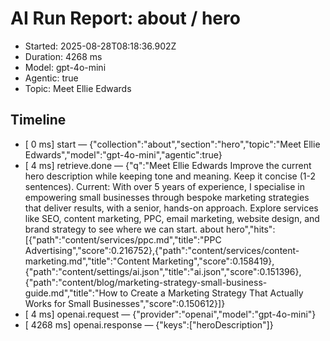 # AI Run Report: about / hero

- Started: 2025-08-28T08:18:36.902Z
- Duration: 4268 ms
- Model: gpt-4o-mini
- Agentic: true
- Topic: Meet Ellie Edwards

## Timeline
- [    0 ms] start — {"collection":"about","section":"hero","topic":"Meet Ellie Edwards","model":"gpt-4o-mini","agentic":true}
- [    4 ms] retrieve.done — {"q":"Meet Ellie Edwards Improve the current hero description while keeping tone and meaning. Keep it concise (1-2 sentences). Current: With over 5 years of experience, I specialise in empowering small businesses through bespoke marketing strategies that deliver results, with a senior, hands-on approach. Explore services like SEO, content marketing, PPC, email marketing, website design, and brand strategy to see where we can start. about hero","hits":[{"path":"content/services/ppc.md","title":"PPC Advertising","score":0.216752},{"path":"content/services/content-marketing.md","title":"Content Marketing","score":0.158419},{"path":"content/settings/ai.json","title":"ai.json","score":0.151396},{"path":"content/blog/marketing-strategy-small-business-guide.md","title":"How to Create a Marketing Strategy That Actually Works for Small Businesses","score":0.150612}]}
- [    4 ms] openai.request — {"provider":"openai","model":"gpt-4o-mini"}
- [ 4268 ms] openai.response — {"keys":["heroDescription"]}
